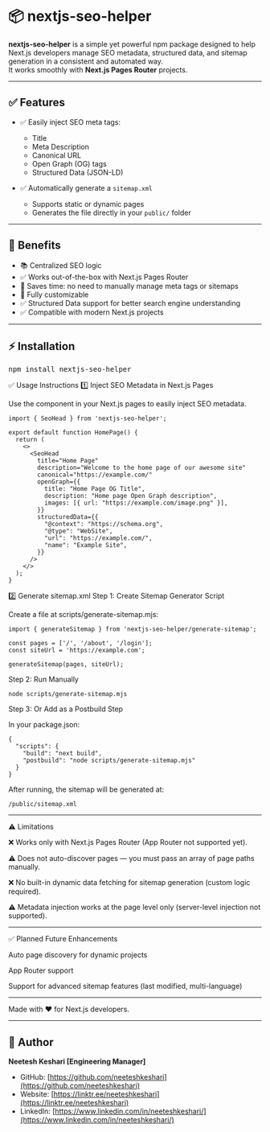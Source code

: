 # 📦 nextjs-seo-helper

**nextjs-seo-helper** is a simple yet powerful npm package designed to help Next.js developers manage SEO metadata, structured data, and sitemap generation in a consistent and automated way.  
It works smoothly with **Next.js Pages Router** projects.

---

## ✅ Features

- ✅ Easily inject SEO meta tags:
  - Title
  - Meta Description
  - Canonical URL
  - Open Graph (OG) tags
  - Structured Data (JSON-LD)

- ✅ Automatically generate a `sitemap.xml`
  - Supports static or dynamic pages
  - Generates the file directly in your `public/` folder

---

## 🚀 Benefits

- 📚 Centralized SEO logic
- ✅ Works out-of-the-box with Next.js Pages Router
- 🚀 Saves time: no need to manually manage meta tags or sitemaps
- 🔧 Fully customizable
- ✅ Structured Data support for better search engine understanding
- ✅ Compatible with modern Next.js projects

---

## ⚡️ Installation

<pre>
npm install nextjs-seo-helper
</pre>


✅ Usage Instructions
1️⃣ Inject SEO Metadata in Next.js Pages

Use the <SeoHead /> component in your Next.js pages to easily inject SEO metadata.

```
import { SeoHead } from 'nextjs-seo-helper';

export default function HomePage() {
  return (
    <>
      <SeoHead
        title="Home Page"
        description="Welcome to the home page of our awesome site"
        canonical="https://example.com/"
        openGraph={{
          title: "Home Page OG Title",
          description: "Home page Open Graph description",
          images: [{ url: "https://example.com/image.png" }],
        }}
        structuredData={{
          "@context": "https://schema.org",
          "@type": "WebSite",
          "url": "https://example.com/",
          "name": "Example Site",
        }}
      />
    </>
  );
}
```


2️⃣ Generate sitemap.xml
Step 1: Create Sitemap Generator Script

Create a file at scripts/generate-sitemap.mjs:

```
import { generateSitemap } from 'nextjs-seo-helper/generate-sitemap';

const pages = ['/', '/about', '/login'];
const siteUrl = 'https://example.com';

generateSitemap(pages, siteUrl);
```

Step 2: Run Manually

```
node scripts/generate-sitemap.mjs
```

Step 3: Or Add as a Postbuild Step

In your package.json:
```
{
  "scripts": {
    "build": "next build",
    "postbuild": "node scripts/generate-sitemap.mjs"
  }
}
```

After running, the sitemap will be generated at:
```
/public/sitemap.xml
```

------------------------------------------------------------------------------------
⚠️ Limitations

❌ Works only with Next.js Pages Router (App Router not supported yet).

⚠️ Does not auto-discover pages — you must pass an array of page paths manually.

❌ No built-in dynamic data fetching for sitemap generation (custom logic required).

⚠️ Metadata injection works at the page level only (server-level injection not supported).

------------------------------------------------------------------------------------

✅ Planned Future Enhancements

Auto page discovery for dynamic projects

App Router support

Support for advanced sitemap features (last modified, multi-language)

------------------------------------------
Made with ❤️ for Next.js developers.

------------------------------------------

## 👤 Author

**Neetesh Keshari [Engineering Manager]**

- GitHub: [https://github.com/neeteshkeshari](https://github.com/neeteshkeshari)
- Website: [https://linktr.ee/neeteshkeshari](https://linktr.ee/neeteshkeshari)
- LinkedIn: [https://www.linkedin.com/in/neeteshkeshari/](https://www.linkedin.com/in/neeteshkeshari/)

